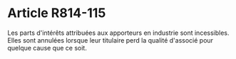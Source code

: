 # Article R814-115

Les parts d'intérêts attribuées aux apporteurs en industrie sont incessibles. Elles sont annulées lorsque leur titulaire perd la qualité d'associé pour quelque cause que ce soit.
